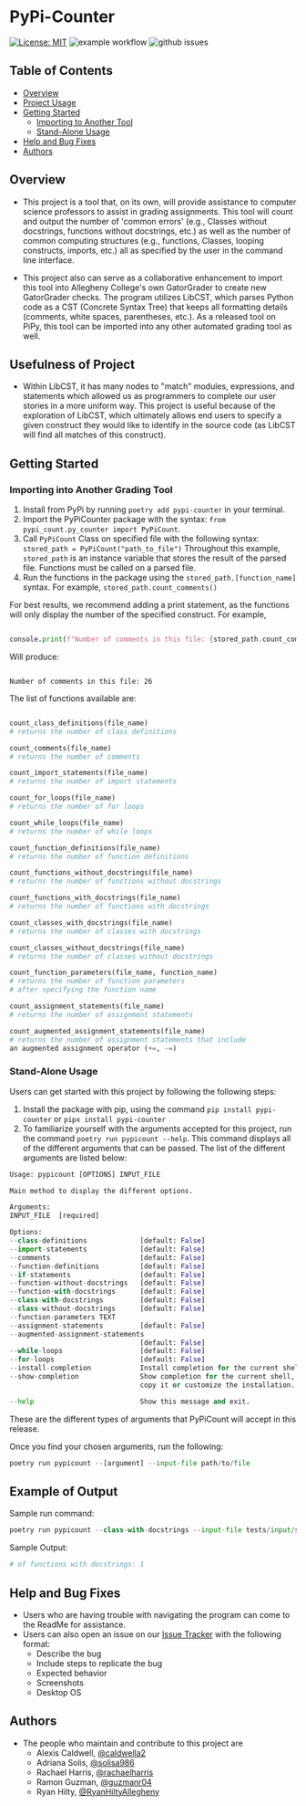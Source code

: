 # PyPi-Counter

[![License: MIT](https://img.shields.io/badge/License-MIT-yellow.svg)](https://opensource.org/licenses/MIT)
![example workflow](https://github.com/cmpsc-481-s22-m1/PyPiCounter/actions/workflows/main.yml/badge.svg)
![github issues](https://img.shields.io/github/issues/cmpsc-481-s22-m1/PyPiCounter)

## Table of Contents

- [Overview](#overview)
- [Project Usage](#usefulness-of-project)
- [Getting Started](#getting-started)
  - [Importing to Another Tool](#importing-into-another-grading-tool)
  - [Stand-Alone Usage](#stand-alone-usage)
- [Help and Bug Fixes](#help-and-bug-fixes)
- [Authors](#authors)

## Overview

- This project is a tool that, on its own, will provide assistance to
computer science professors to assist in grading assignments.
This tool will count and output the number of 'common errors'
(e.g., Classes without docstrings, functions without docstrings, etc.)
as well as the number of common computing structures (e.g.,
functions, Classes, looping constructs, imports, etc.)
all as specified by the user in the command line interface.

- This project also can serve as a collaborative enhancement
to import this tool into Allegheny College's
own GatorGrader to create new GatorGrader checks.
The program utilizes LibCST, which parses Python
code as a CST (Concrete Syntax Tree)
that keeps all formatting details (comments,
white spaces, parentheses, etc.).
As a released tool on PiPy, this tool can be imported into
any other automated grading tool as well.

## Usefulness of Project

- Within LibCST, it has many nodes to "match" modules, expressions, and
statements which allowed us as programmers to complete our user stories in a
more uniform way. This project is useful because of the exploration of LibCST,
which ultimately allows end users to specify a given construct they would like
to identify in the source code (as LibCST will find all matches of this construct).

## Getting Started

### Importing into Another Grading Tool

1. Install from PyPi by running `poetry add pypi-counter` in your terminal.
2. Import the PyPiCounter package with the syntax: 
`from pypi_count.py_counter import PyPiCount`.
3. Call `PyPiCount` Class on specified file with the following syntax:
`stored_path = PyPiCount("path_to_file")`
Throughout this example, `stored_path` is an instance variable that stores the 
result of the parsed file. Functions must be called on a parsed file.
4. Run the functions in the package using the `stored_path.[function_name]` syntax.
For example, `stored_path.count_comments()`

For best results, we recommend adding a print statement, as the functions
will only display the number of the specified construct. For example,

```python

console.print(f"Number of comments in this file: {stored_path.count_comments()}")

```

Will produce:

```

Number of comments in this file: 26

```

The list of functions available are:

```python

count_class_definitions(file_name)                      
# returns the number of class definitions

count_comments(file_name)                                
# returns the number of comments

count_import_statements(file_name)                     
# returns the number of import statements

count_for_loops(file_name)                           
# returns the number of for loops

count_while_loops(file_name)                           
# returns the number of while loops

count_function_definitions(file_name)            
# returns the number of function definitions  

count_functions_without_docstrings(file_name)         
# returns the number of functions without docstrings

count_functions_with_docstrings(file_name)          
# returns the number of functions with docstrings

count_classes_with_docstrings(file_name)                  
# returns the number of classes with docstrings

count_classes_without_docstrings(file_name)             
# returns the number of classes without docstrings

count_function_parameters(file_name, function_name)    
# returns the number of function parameters
# after specifying the function name

count_assignment_statements(file_name)              
# returns the number of assignment statements

count_augmented_assignment_statements(file_name)
# returns the number of assignment statements that include
an augmented assignment operator (+=, -=)

```

### Stand-Alone Usage

Users can get started with this project by following the following steps:

1. Install the package with pip, using the command `pip install pypi-counter`
or `pipx install pypi-counter`
2. To familiarize yourself with the arguments accepted for this project, run the
command ```poetry run pypicount --help```. This command displays all of the
different arguments that can be passed. The list of the different arguments
are listed below:

  ```python
 Usage: pypicount [OPTIONS] INPUT_FILE

  Main method to display the different options.

Arguments:
  INPUT_FILE  [required]

Options:
  --class-definitions             [default: False]
  --import-statements             [default: False]
  --comments                      [default: False]
  --function-definitions          [default: False]
  --if-statements                 [default: False]
  --function-without-docstrings   [default: False]
  --function-with-docstrings      [default: False]
  --class-with-docstrings         [default: False]
  --class-without-docstrings      [default: False]
  --function-parameters TEXT
  --assignment-statements         [default: False]
  --augmented-assignment-statements
                                  [default: False]
  --while-loops                   [default: False]
  --for-loops                     [default: False]
  --install-completion            Install completion for the current shell.
  --show-completion               Show completion for the current shell, to
                                  copy it or customize the installation.

  --help                          Show this message and exit.

  ```

These are the different types of arguments that PyPiCount will accept in this release.

Once you find your chosen arguments, run the following:

```python
poetry run pypicount --[argument] --input-file path/to/file
```

## Example of Output

Sample run command:

```python
poetry run pypicount --class-with-docstrings --input-file tests/input/sample_file.py
```

Sample Output:

```python
# of functions with docstrings: 1
```

## Help and Bug Fixes

- Users who are having trouble with navigating the program can come to the ReadMe
for assistance.
- Users can also open an issue on our [Issue Tracker](https://github.com/cmpsc-481-s22-m1/PyCount/issues)
with the following format:
  - Describe the bug
  - Include steps to replicate the bug
  - Expected behavior
  - Screenshots
  - Desktop OS

## Authors

- The people who maintain and contribute to this project are
  - Alexis Caldwell, [@caldwella2](https://github.com/caldwella2)
  - Adriana Solis, [@solisa986](https://github.com/solisa986)
  - Rachael Harris, [@rachaelharris](https://github.com/rachaelharris)
  - Ramon Guzman, [@guzmanr04](https://github.com/guzmanr04)
  - Ryan Hilty, [@RyanHiltyAllegheny](https://github.com/RyanHiltyAllegheny)

